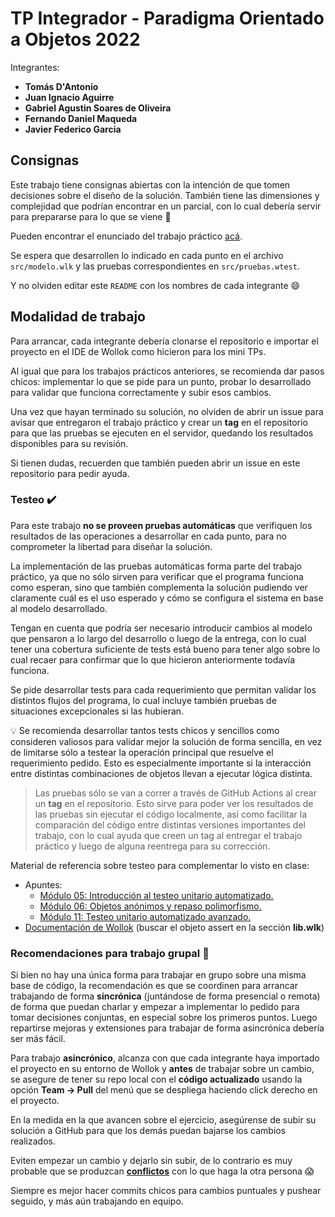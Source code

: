 # TP Integrador - Paradigma Orientado a Objetos 2022

Integrantes:

- **Tomás D'Antonio**
- **Juan Ignacio Aguirre**
- **Gabriel Agustin Soares de Oliveira**
- **Fernando Daniel Maqueda**
- **Javier Federico Garcia**

## Consignas

Este trabajo tiene consignas abiertas con la intención de que tomen decisiones sobre el diseño de la solución. También tiene las dimensiones y complejidad que podrían encontrar en un parcial, con lo cual debería servir para prepararse para lo que se viene :muscle:

Pueden encontrar el enunciado del trabajo práctico [acá](https://docs.google.com/document/d/1s50oo4afeUFyDxo8ypkNaEhPC0yy8IHuxq-IISOUq64/edit?usp=sharing).

Se espera que desarrollen lo indicado en cada punto en el archivo `src/modelo.wlk` y las pruebas correspondientes en `src/pruebas.wtest`.

Y no olviden editar este `README` con los nombres de cada integrante :smile:

## Modalidad de trabajo

Para arrancar, cada integrante debería clonarse el repositorio e importar el proyecto en el IDE de Wollok como hicieron para los mini TPs.

Al igual que para los trabajos prácticos anteriores, se recomienda dar pasos chicos: implementar lo que se pide para un punto, probar lo desarrollado para validar que funciona correctamente y subir esos cambios.

Una vez que hayan terminado su solución, no olviden de abrir un issue para avisar que entregaron el trabajo práctico y crear un **tag** en el repositorio para que las pruebas se ejecuten en el servidor, quedando los resultados disponibles para su revisión.

Si tienen dudas, recuerden que también pueden abrir un issue en este repositorio para pedir ayuda. 

### Testeo :heavy_check_mark:

Para este trabajo **no se proveen pruebas automáticas** que verifiquen los resultados de las operaciones a desarrollar en cada punto, para no comprometer la libertad para diseñar la solución. 

La implementación de las pruebas automáticas forma parte del trabajo práctico, ya que no sólo sirven para verificar que el programa funciona como esperan, sino que también complementa la solución pudiendo ver claramente cuál es el uso esperado y cómo se configura el sistema en base al modelo desarrollado.

Tengan en cuenta que podría ser necesario introducir cambios al modelo que pensaron a lo largo del desarrollo o luego de la entrega, con lo cual tener una cobertura suficiente de tests está bueno para tener algo sobre lo cual recaer para confirmar que lo que hicieron anteriormente todavía funciona.

Se pide desarrollar tests para cada requerimiento que permitan validar los distintos flujos del programa, lo cual incluye también pruebas de situaciones excepcionales si las hubieran.

:bulb: Se recomienda desarrollar tantos tests chicos y sencillos como consideren valiosos para validar mejor la solución de forma sencilla, en vez de limitarse sólo a testear la operación principal que resuelve el requerimiento pedido. Esto es especialmente importante si la interacción entre distintas combinaciones de objetos llevan a ejecutar lógica distinta.

> Las pruebas sólo se van a correr a través de GitHub Actions al crear un **tag** en el repositorio. Esto sirve para poder ver los resultados de las pruebas sin ejecutar el código localmente, así como facilitar la comparación del código entre distintas versiones importantes del trabajo, con lo cual ayuda que creen un tag al entregar el trabajo práctico y luego de alguna reentrega para su corrección.

Material de referencia sobre testeo para complementar lo visto en clase:
- Apuntes:
  - [Módulo 05: Introducción al testeo unitario automatizado.](https://docs.google.com/document/d/1Q_v48gZfRmVfLMvC0PBpmtZyMoALbh11AwmEllP__eY/edit?usp=sharing)
  - [Módulo 06: Objetos anónimos y repaso polimorfismo.](https://docs.google.com/document/d/1j2VoBNczPsMXrIjJ4tycYU982CZahReTvzkWS9TTKV0/edit?usp=sharing)
  - [Módulo 11: Testeo unitario automatizado avanzado.](https://docs.google.com/document/d/1caDE_mlP1QMfzyVpyvh-tKshjAeYLXBkXDYrTX5zFUI/edit?usp=sharing)
- [Documentación de Wollok](https://www.wollok.org/documentacion/wollokdoc/) (buscar el objeto assert en la sección **lib.wlk**)

### Recomendaciones para trabajo grupal :busts_in_silhouette:

Si bien no hay una única forma para trabajar en grupo sobre una misma base de código, la recomendación es que se coordinen para arrancar trabajando de forma **sincrónica** (juntándose de forma presencial o remota) de forma que puedan charlar y empezar a implementar lo pedido para tomar decisiones conjuntas, en especial sobre los primeros puntos. Luego repartirse mejoras y extensiones para trabajar de forma asincrónica debería ser más fácil.

Para trabajo **asincrónico**, alcanza con que cada integrante haya importado el proyecto en su entorno de Wollok y **antes** de trabajar sobre un cambio, se asegure de tener su repo local con el **código actualizado** usando la opción **Team -> Pull** del menú que se despliega haciendo click derecho en el proyecto.

En la medida en la que avancen sobre el ejercicio, asegúrense de subir su solución a GitHub para que los demás puedan bajarse los cambios realizados.

Eviten empezar un cambio y dejarlo sin subir, de lo contrario es muy probable que se produzcan [**conflictos**](https://www.youtube.com/watch?v=sKcN7cWFniw&list=PL2xYJ49ov_ddydw7wvncxMBzB3wpqPV0u&index=7) con lo que haga la otra persona :scream:

Siempre es mejor hacer commits chicos para cambios puntuales y pushear seguido, y más aún trabajando en equipo.
